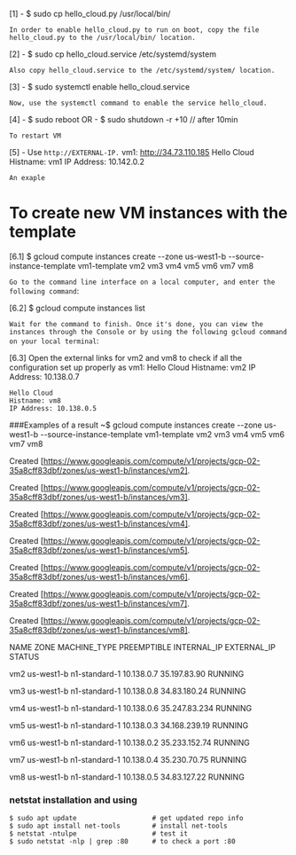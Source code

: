 [1] - $ sudo cp hello_cloud.py /usr/local/bin/

`In order to enable hello_cloud.py to run on boot, copy the file hello_cloud.py to the /usr/local/bin/ location.`


[2] - $ sudo cp hello_cloud.service /etc/systemd/system

`Also copy hello_cloud.service to the /etc/systemd/system/ location.`


[3] - $ sudo systemctl enable hello_cloud.service

`Now, use the systemctl command to enable the service hello_cloud.`


[4] - $ sudo reboot
OR  - $ sudo shutdown -r +10		// after 10min 

`To restart VM`

[5] - Use `http://EXTERNAL-IP.`
    vm1:		http://34.73.110.185
    Hello Cloud
    Histname: vm1
    IP Address: 10.142.0.2

`An exaple`

    
# To create new VM instances with the template
[6.1]    $ gcloud compute instances create --zone us-west1-b --source-instance-template vm1-template vm2 vm3 vm4 vm5 vm6 vm7 vm8

`Go to the command line interface on a local computer, and enter the following command`:


[6.2]    $ gcloud compute instances list

`Wait for the command to finish. Once it's done, you can view the instances through the Console or by using the following gcloud command on your local terminal`:

[6.3]    Open the external links for vm2 and vm8 to check if all the configuration set up properly as vm1:
    Hello Cloud
    Histname: vm2
    IP Address: 10.138.0.7

    Hello Cloud
    Histname: vm8
    IP Address: 10.138.0.5
    
    
###Examples of a result
    ~$ gcloud compute instances create --zone us-west1-b --source-instance-template vm1-template vm2 vm3 vm4 vm5 vm6 vm7 vm8
    
Created [https://www.googleapis.com/compute/v1/projects/gcp-02-35a8cff83dbf/zones/us-west1-b/instances/vm2].

Created [https://www.googleapis.com/compute/v1/projects/gcp-02-35a8cff83dbf/zones/us-west1-b/instances/vm3].

Created [https://www.googleapis.com/compute/v1/projects/gcp-02-35a8cff83dbf/zones/us-west1-b/instances/vm4].

Created [https://www.googleapis.com/compute/v1/projects/gcp-02-35a8cff83dbf/zones/us-west1-b/instances/vm5].

Created [https://www.googleapis.com/compute/v1/projects/gcp-02-35a8cff83dbf/zones/us-west1-b/instances/vm6].

Created [https://www.googleapis.com/compute/v1/projects/gcp-02-35a8cff83dbf/zones/us-west1-b/instances/vm7].

Created [https://www.googleapis.com/compute/v1/projects/gcp-02-35a8cff83dbf/zones/us-west1-b/instances/vm8].


NAME  ZONE        MACHINE_TYPE   PREEMPTIBLE  INTERNAL_IP  EXTERNAL_IP    STATUS

vm2   us-west1-b  n1-standard-1               10.138.0.7   35.197.83.90   RUNNING

vm3   us-west1-b  n1-standard-1               10.138.0.8   34.83.180.24   RUNNING

vm4   us-west1-b  n1-standard-1               10.138.0.6   35.247.83.234  RUNNING

vm5   us-west1-b  n1-standard-1               10.138.0.3   34.168.239.19  RUNNING

vm6   us-west1-b  n1-standard-1               10.138.0.2   35.233.152.74  RUNNING

vm7   us-west1-b  n1-standard-1               10.138.0.4   35.230.70.75   RUNNING

vm8   us-west1-b  n1-standard-1               10.138.0.5   34.83.127.22   RUNNING



### netstat installation and using
    $ sudo apt update                   # get updated repo info
    $ sudo apt install net-tools        # install net-tools
    $ netstat -ntulpe                   # test it
    $ sudo netstat -nlp | grep :80      # to check a port :80

